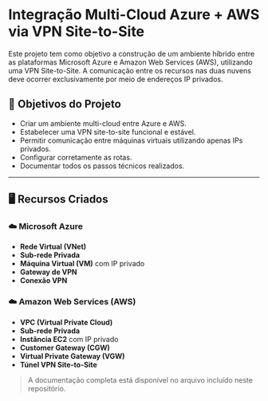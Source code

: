 # Integração Multi-Cloud Azure + AWS via VPN Site-to-Site

Este projeto tem como objetivo a construção de um ambiente híbrido entre as plataformas Microsoft Azure e Amazon Web Services (AWS), utilizando uma VPN Site-to-Site. A comunicação entre os recursos nas duas nuvens deve ocorrer exclusivamente por meio de endereços IP privados.

## 🔧 Objetivos do Projeto

- Criar um ambiente multi-cloud entre Azure e AWS.
- Estabelecer uma VPN site-to-site funcional e estável.
- Permitir comunicação entre máquinas virtuais utilizando apenas IPs privados.
- Configurar corretamente as rotas.
- Documentar todos os passos técnicos realizados.

---

## 🖥️ Recursos Criados

### ☁️ Microsoft Azure
- **Rede Virtual (VNet)**
- **Sub-rede Privada**
- **Máquina Virtual (VM)** com IP privado
- **Gateway de VPN**
- **Conexão VPN**

### ☁️ Amazon Web Services (AWS)
- **VPC (Virtual Private Cloud)**
- **Sub-rede Privada**
- **Instância EC2** com IP privado
- **Customer Gateway (CGW)**
- **Virtual Private Gateway (VGW)**
- **Túnel VPN Site-to-Site**


> A documentação completa está disponível no arquivo incluído neste repositório.
